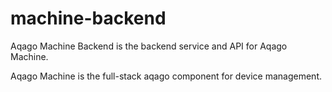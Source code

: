 # machine-backend

Aqago Machine Backend is the backend service and API for Aqago Machine. 

Aqago Machine is the full-stack aqago component for device management.
